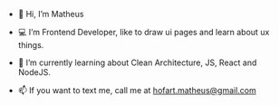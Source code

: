 - 👋 Hi, I’m Matheus

- 💻 I’m Frontend Developer, like to draw ui pages and learn about ux things.
- 📕 I’m currently learning about Clean Architecture, JS, React and NodeJS.
- 📫 If you want to text me, call me at hofart.matheus@gmail.com
